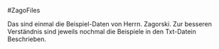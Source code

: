 #ZagoFiles

Das sind einmal die Beispiel-Daten von Herrn. Zagorski.
Zur besseren Verständnis sind jeweils nochmal die Beispiele in den Txt-Datein Beschrieben.